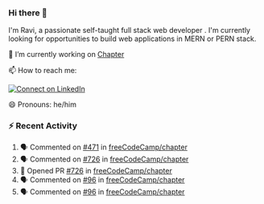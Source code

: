### Hi there 👋

I'm Ravi, a passionate self-taught full stack web developer . I'm currently looking for opportunities to build web applications in MERN or PERN stack.

🔭 I’m currently working on [Chapter](https://github.com/freeCodeCamp/chapter)

📫 How to reach me: 

  [![Connect on LinkedIn](https://img.shields.io/badge/--linkedin?label=LinkedIn&logo=LinkedIn&style=social)](https://www.linkedin.com/in/ravi-chandra-3345144b)

😄 Pronouns: he/him

### :zap: Recent Activity

<!--START_SECTION:activity-->
1. 🗣 Commented on [#471](https://github.com/freeCodeCamp/chapter/issues/471) in [freeCodeCamp/chapter](https://github.com/freeCodeCamp/chapter)
2. 🗣 Commented on [#726](https://github.com/freeCodeCamp/chapter/issues/726) in [freeCodeCamp/chapter](https://github.com/freeCodeCamp/chapter)
3. 💪 Opened PR [#726](https://github.com/freeCodeCamp/chapter/pull/726) in [freeCodeCamp/chapter](https://github.com/freeCodeCamp/chapter)
4. 🗣 Commented on [#96](https://github.com/freeCodeCamp/chapter/issues/96) in [freeCodeCamp/chapter](https://github.com/freeCodeCamp/chapter)
5. 🗣 Commented on [#96](https://github.com/freeCodeCamp/chapter/issues/96) in [freeCodeCamp/chapter](https://github.com/freeCodeCamp/chapter)
<!--END_SECTION:activity-->
